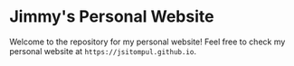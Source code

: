 # Jimmy's Personal Website

Welcome to the repository for my personal website! Feel free to check my personal website at `https://jsitompul.github.io`.
